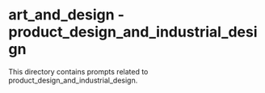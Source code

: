 # art_and_design - product_design_and_industrial_design

This directory contains prompts related to product_design_and_industrial_design.
